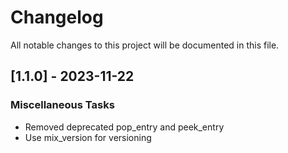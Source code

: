 # Changelog

All notable changes to this project will be documented in this file.

## [1.1.0] - 2023-11-22

### Miscellaneous Tasks

- Removed deprecated pop_entry and peek_entry
- Use mix_version for versioning

<!-- generated by git-cliff -->
